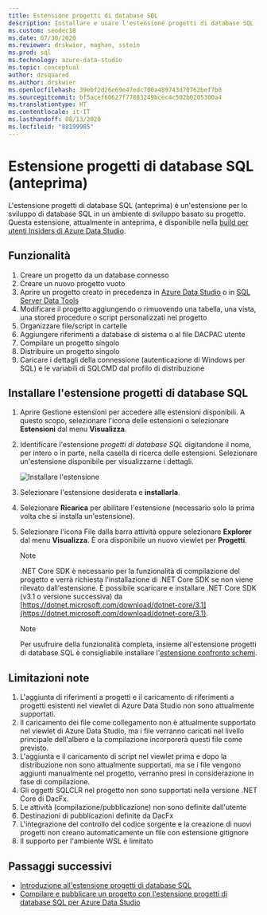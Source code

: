```yaml
---
title: Estensione progetti di database SQL
description: Installare e usare l'estensione progetti di database SQL (anteprima) per Azure Data Studio
ms.custom: seodec18
ms.date: 07/30/2020
ms.reviewer: drskwier, maghan, sstein
ms.prod: sql
ms.technology: azure-data-studio
ms.topic: conceptual
author: dzsquared
ms.author: drskwier
ms.openlocfilehash: 39ebf2d26e69e47edc700a489743d70762bef7b0
ms.sourcegitcommit: bf5acef60627f77883249bcec4c502b0205300a4
ms.translationtype: HT
ms.contentlocale: it-IT
ms.lasthandoff: 08/13/2020
ms.locfileid: "88199985"
---
```

# <a name="sql-database-projects-extension-preview"></a>Estensione progetti di database SQL (anteprima)

L'estensione progetti di database SQL (anteprima) è un'estensione per lo sviluppo di database SQL in un ambiente di sviluppo basato su progetto. Questa estensione, attualmente in anteprima, è disponibile nella [build per utenti Insiders di Azure Data Studio](https://github.com/microsoft/azuredatastudio#try-out-the-latest-insiders-build-from-main).


## <a name="features"></a>Funzionalità
1. Creare un progetto da un database connesso 
2. Creare un nuovo progetto vuoto
3. Aprire un progetto creato in precedenza in [Azure Data Studio](sql-database-project-extension-getting-started.md) o in [SQL Server Data Tools](../ssdt/sql-server-data-tools.md) 
4. Modificare il progetto aggiungendo o rimuovendo una tabella, una vista, una stored procedure o script personalizzati nel progetto 
5. Organizzare file/script in cartelle 
6. Aggiungere riferimenti a database di sistema o al file DACPAC utente
7. Compilare un progetto singolo 
8. Distribuire un progetto singolo
9. Caricare i dettagli della connessione (autenticazione di Windows per SQL) e le variabili di SQLCMD dal profilo di distribuzione 

## <a name="install-the-sql-database-projects-extension"></a>Installare l'estensione progetti di database SQL

1. Aprire Gestione estensioni per accedere alle estensioni disponibili.  A questo scopo, selezionare l'icona delle estensioni o selezionare **Estensioni** dal menu **Visualizza**.
2. Identificare l'estensione *progetti di database SQL* digitandone il nome, per intero o in parte, nella casella di ricerca delle estensioni. Selezionare un'estensione disponibile per visualizzarne i dettagli.

   ![Installare l'estensione](media/extensions/sql-database-projects-extension/install-database-projects.png)

3. Selezionare l'estensione desiderata e **installarla**.
4. Selezionare **Ricarica** per abilitare l'estensione (necessario solo la prima volta che si installa un'estensione).
5. Selezionare l'icona File dalla barra attività oppure selezionare **Explorer** dal menu **Visualizza**. È ora disponibile un nuovo viewlet per **Progetti**.


   > [!NOTE]
   > .NET Core SDK è necessario per la funzionalità di compilazione del progetto e verrà richiesta l'installazione di .NET Core SDK se non viene rilevato dall'estensione.  È possibile scaricare e installare .NET Core SDK (v3.1 o versione successiva) da [https://dotnet.microsoft.com/download/dotnet-core/3.1](https://dotnet.microsoft.com/download/dotnet-core/3.1).

   > [!NOTE]
   > Per usufruire della funzionalità completa, insieme all'estensione progetti di database SQL è consigliabile installare l'[estensione confronto schemi](schema-compare-extension.md).

## <a name="known-limitations"></a>Limitazioni note
1. L'aggiunta di riferimenti a progetti e il caricamento di riferimenti a progetti esistenti nel viewlet di Azure Data Studio non sono attualmente supportati. 
2. Il caricamento dei file come collegamento non è attualmente supportato nel viewlet di Azure Data Studio, ma i file verranno caricati nel livello principale dell'albero e la compilazione incorporerà questi file come previsto. 
3. L'aggiunta e il caricamento di script nel viewlet prima e dopo la distribuzione non sono attualmente supportati, ma se i file vengono aggiunti manualmente nel progetto, verranno presi in considerazione in fase di compilazione. 
3. Gli oggetti SQLCLR nel progetto non sono supportati nella versione .NET Core di DacFx. 
3. Le attività (compilazione/pubblicazione) non sono definite dall'utente
3. Destinazioni di pubblicazioni definite da DacFx
3. L'integrazione del controllo del codice sorgente e la creazione di nuovi progetti non creano automaticamente un file con estensione gitignore 
3. Il supporto per l'ambiente WSL è limitato 

## <a name="next-steps"></a>Passaggi successivi
- [Introduzione all'estensione progetti di database SQL](sql-database-project-extension-getting-started.md)
- [Compilare e pubblicare un progetto con l'estensione progetti di database SQL per Azure Data Studio](sql-database-project-extension-build.md)